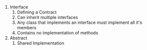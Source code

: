 1. Interface
   1. Defining a Contract
   2. Can inherit multiple interfaces
   3. Any class that implements an interface must implement all it's members
   4. Contains no implementation of methods
2. Abstract
   1. Shared Implementation
  
